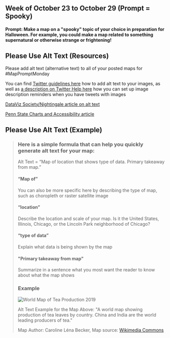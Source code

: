 ## Week of October 23 to October 29 (Prompt = Spooky)

#### Prompt: Make a map on a "spooky" topic of your choice in preparation for Halloween. For example, you could make a map related to something supernatural or otherwise strange or frightening!

## Please Use Alt Text (Resources)

Please add alt text (alternative text) to all of your posted maps for #MapPromptMonday

You can find [Twitter guidelines here](https://help.twitter.com/en/using-twitter/picture-descriptions) how to add alt text to your images, as well as [a description on Twitter Help here](https://help.twitter.com/en/using-twitter/set-image-description-reminder#:~:text=Select%20Settings%20and%20privacy.&text=Select%20Accessibility%2C%20display%2C%20and%20languages.&text=Select%20Accessibility.&text=In%20the%20Media%20section%2C%20select,for%20Receive%20image%20description%20reminder.) how you can set up image description reminders when you have tweets with images

[DataViz Society/Nightingale article on alt text](https://medium.com/nightingale/writing-alt-text-for-data-visualization-2a218ef43f81)

[Penn State Charts and Accessibility article](https://accessibility.psu.edu/images/charts/)

## Please Use Alt Text (Example)

> ### Here is a simple formula that can help you quickly generate alt text for your map:
> 
> Alt Text = “Map of location that shows type of data. Primary takeaway from map.”
>
> #### “Map of”
> 
> You can also be more specific here by describing the type of map, such as choropleth or raster satellite image
> 
> #### “location”
> 
> Describe the location and scale of your map. Is it the United States, Illinois, Chicago, or the Lincoln Park neighborhood of Chicago?
> 
> #### “type of data”
> 
> Explain what data is being shown by the map
> 
> #### "Primary takeaway from map"
> 
> Summarize in a sentence what you most want the reader to know about what the map shows
>
> ### Example
>
> ![World Map of Tea Production 2019](https://user-images.githubusercontent.com/120138702/207097510-3304da4f-a1fe-4058-b0ae-9931f89baf4e.png)
> 
> Alt Text Example for the Map Above: "A world map showing production of tea leaves by country. China and India are the world leading producers of tea."
> 
> Map Author: Caroline Léna Becker, Map source: [Wikimedia Commons](https://commons.wikimedia.org/wiki/File:World_Map_Tea_Production.svg)
